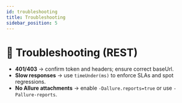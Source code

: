 ```yaml
---
id: troubleshooting
title: Troubleshooting
sidebar_position: 5
---
```


# 🧯 Troubleshooting (REST)

- **401/403** → confirm token and headers; ensure correct baseUrl.
- **Slow responses** → use `timeUnder(ms)` to enforce SLAs and spot regressions.
- **No Allure attachments** → enable `-Dallure.reports=true` or use `-Pallure-reports`.
